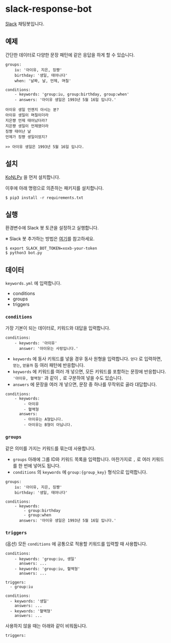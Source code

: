 # slack-response-bot
[Slack](https://slack.com) 채팅봇입니다.


## 예제

간단한 데이터로 다양한 문장 패턴에 같은 응답을 하게 할 수 있습니다.

```
groups:
    iu: '아이유, 지은, 징쨩'
    birthday: '생일, 태어나다'
    when: '날짜, 날, 언제, 며칠'

conditions:
    - keywords: 'group:iu, group:birthday, group:when'
    - answers: '아이유 생일은 1993년 5월 16일 입니다.'
```

```
아이유 생일 언젠지 아시는 분?
아이유 생일이 며칠이더라
지은쨩 언제 태어났더라?
지은쨩 생일이 언제였더라
징쨩 태어난 날
언제가 징쨩 생일이었지?

>> 아이유 생일은 1993년 5월 16일 입니다.
```


## 설치

[KoNLPy](http://konlpy.org/ko/v0.4.4/) 을 먼저 설치합니다.

이후에 아래 명령으로 의존하는 패키지를 설치합니다.

```
$ pip3 install -r requirements.txt
```


## 실행

환경변수에 Slack 봇 토큰을 설정하고 실행합니다.

※ Slack 봇 추가하는 방법은 [여기](https://api.slack.com/bot-users#setup)를 참고하세요.

```
$ export SLACK_BOT_TOKEN=xoxb-your-token
$ python3 bot.py
```


## 데이터

`keywords.yml` 에 입력합니다.

- conditions
- groups
- triggers


### `conditions`
가장 기본이 되는 데이터로, 키워드와 대답을 입력합니다.

```
conditions:
    - keywords: '아이유'
      answer: '아이유는 사랑입니다.'
```

- `keywords` 에 동사 키워드를 넣을 경우 동사 원형을 입력합니다. `얻다` 로 입력하면, `얻는`, `얻을까` 등 여러 패턴에 반응합니다.
- `keywords` 에 키워드를 여러 개 넣으면, 모든 키워드를 포함하는 문장에 반응합니다. `'아이유, 혈액형'` 과 같이 `,` 로 구분하여 넣을 수도 있습니다.
- `answers` 에 문장을 여러 개 넣으면, 문장 중 하나를 무작위로 골라 대답합니다.

```
conditions:
    - keywords:
        - 아이유
        - 혈액형
      answers:
        - 아이유는 A형입니다.
        - 아이유는 B형이 아닙니다.
```

### `groups`
같은 의미를 가지는 키워드를 묶는데 사용합니다.

- `groups` 아래에 그룹 ID와 키워드 목록을 입력합니다. 마찬가지로 `,` 로 여러 키워드를 한 번에 넣어도 됩니다.
- `conditions` 의 `keywords` 에 `group:{group_key}` 형식으로 입력합니다.

```
groups:
    iu: '아이유, 지은, 징쨩'
    birthday: '생일, 태어나다'

conditions:
    - keywords:
        - group:birthday
        - group:when
      answers: '아이유 생일은 1993년 5월 16일 입니다.'
```

### `triggers`
(옵션) 모든 `conditions` 에 공통으로 적용할 키워드를 입력할 때 사용합니다.

```
conditions:
    - keywords: 'group:iu, 생일'
      answers: ...
    - keywords: 'group:iu, 혈액형'
      answers: ...
```

```
triggers:
  - group:iu

conditions:
  - keywords: '생일'
    answers: ...
  - keywords: '혈액형'
    answers: ...
```

사용하지 않을 때는 아래와 같이 비워둡니다.

```
triggers:
```
